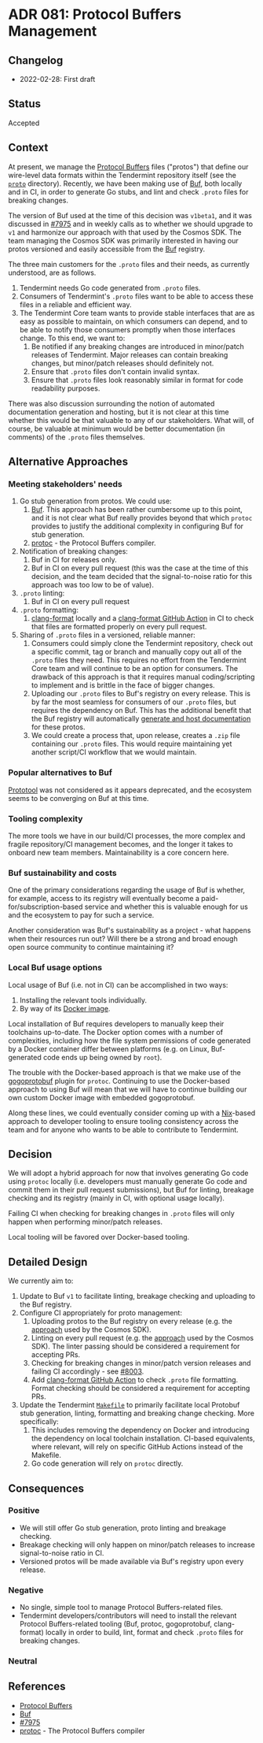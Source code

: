 # ADR 081: Protocol Buffers Management

## Changelog

- 2022-02-28: First draft

## Status

Accepted

## Context

At present, we manage the [Protocol Buffers] files ("protos") that define our
wire-level data formats within the Tendermint repository itself (see the
[`proto`](../../proto/) directory). Recently, we have been making use of [Buf],
both locally and in CI, in order to generate Go stubs, and lint and check
`.proto` files for breaking changes.

The version of Buf used at the time of this decision was `v1beta1`, and it was
discussed in [\#7975] and in weekly calls as to whether we should upgrade to
`v1` and harmonize our approach with that used by the Cosmos SDK. The team
managing the Cosmos SDK was primarily interested in having our protos versioned
and easily accessible from the [Buf] registry.

The three main customers for the `.proto` files and their needs, as currently
understood, are as follows.

1. Tendermint needs Go code generated from `.proto` files.
2. Consumers of Tendermint's `.proto` files want to be able to access these
   files in a reliable and efficient way.
3. The Tendermint Core team wants to provide stable interfaces that are as easy
   as possible to maintain, on which consumers can depend, and to be able to
   notify those consumers promptly when those interfaces change. To this end, we
   want to:
   1. Be notified if any breaking changes are introduced in minor/patch releases
      of Tendermint. Major releases can contain breaking changes, but
      minor/patch releases should definitely not.
   2. Ensure that `.proto` files don't contain invalid syntax.
   3. Ensure that `.proto` files look reasonably similar in format for code
      readability purposes.

There was also discussion surrounding the notion of automated documentation
generation and hosting, but it is not clear at this time whether this would be
that valuable to any of our stakeholders. What will, of course, be valuable at
minimum would be better documentation (in comments) of the `.proto` files
themselves.

## Alternative Approaches

### Meeting stakeholders' needs

1. Go stub generation from protos. We could use:
   1. [Buf]. This approach has been rather cumbersome up to this point, and it
      is not clear what Buf really provides beyond that which `protoc` provides
      to justify the additional complexity in configuring Buf for stub
      generation.
   2. [protoc] - the Protocol Buffers compiler.
2. Notification of breaking changes:
   1. Buf in CI for releases only.
   2. Buf in CI on every pull request (this was the case at the time of this
      decision, and the team decided that the signal-to-noise ratio for this
      approach was too low to be of value).
3. `.proto` linting:
   1. Buf in CI on every pull request
4. `.proto` formatting:
   1. [clang-format] locally and a [clang-format GitHub Action] in CI to check
      that files are formatted properly on every pull request.
5. Sharing of `.proto` files in a versioned, reliable manner:
   1. Consumers could simply clone the Tendermint repository, check out a
      specific commit, tag or branch and manually copy out all of the `.proto`
      files they need. This requires no effort from the Tendermint Core team and
      will continue to be an option for consumers. The drawback of this approach
      is that it requires manual coding/scripting to implement and is brittle in
      the face of bigger changes.
   2. Uploading our `.proto` files to Buf's registry on every release. This is
      by far the most seamless for consumers of our `.proto` files, but requires
      the dependency on Buf. This has the additional benefit that the Buf
      registry will automatically [generate and host
      documentation][buf-docs-gen] for these protos.
   3. We could create a process that, upon release, creates a `.zip` file
      containing our `.proto` files. This would require maintaining yet another
      script/CI workflow that we would maintain.

### Popular alternatives to Buf

[Prototool] was not considered as it appears deprecated, and the ecosystem seems
to be converging on Buf at this time.

### Tooling complexity

The more tools we have in our build/CI processes, the more complex and fragile
repository/CI management becomes, and the longer it takes to onboard new team
members. Maintainability is a core concern here.

### Buf sustainability and costs

One of the primary considerations regarding the usage of Buf is whether, for
example, access to its registry will eventually become a
paid-for/subscription-based service and whether this is valuable enough for us
and the ecosystem to pay for such a service.

Another consideration was Buf's sustainability as a project - what happens when
their resources run out? Will there be a strong and broad enough open source
community to continue maintaining it?

### Local Buf usage options

Local usage of Buf (i.e. not in CI) can be accomplished in two ways:

1. Installing the relevant tools individually.
2. By way of its [Docker image][buf-docker].

Local installation of Buf requires developers to manually keep their toolchains
up-to-date. The Docker option comes with a number of complexities, including
how the file system permissions of code generated by a Docker container differ
between platforms (e.g. on Linux, Buf-generated code ends up being owned by
`root`).

The trouble with the Docker-based approach is that we make use of the
[gogoprotobuf] plugin for `protoc`. Continuing to use the Docker-based approach
to using Buf will mean that we will have to continue building our own custom
Docker image with embedded gogoprotobuf.

Along these lines, we could eventually consider coming up with a [Nix]-based
approach to developer tooling to ensure tooling consistency across the team and
for anyone who wants to be able to contribute to Tendermint.

## Decision

We will adopt a hybrid approach for now that involves generating Go code using
`protoc` locally (i.e. developers must manually generate Go code and commit them
in their pull request submissions), but Buf for linting, breakage checking and
its registry (mainly in CI, with optional usage locally).

Failing CI when checking for breaking changes in `.proto` files will only happen
when performing minor/patch releases.

Local tooling will be favored over Docker-based tooling.

## Detailed Design

We currently aim to:

1. Update to Buf `v1` to facilitate linting, breakage checking and uploading to
   the Buf registry.
2. Configure CI appropriately for proto management:
   1. Uploading protos to the Buf registry on every release (e.g. the
      [approach][cosmos-sdk-buf-registry-ci] used by the Cosmos SDK).
   2. Linting on every pull request (e.g. the
      [approach][cosmos-sdk-buf-linting-ci] used by the Cosmos SDK). The linter
      passing should be considered a requirement for accepting PRs.
   3. Checking for breaking changes in minor/patch version releases and failing
      CI accordingly - see [\#8003].
   4. Add [clang-format GitHub Action] to check `.proto` file formatting. Format
      checking should be considered a requirement for accepting PRs.
3. Update the Tendermint [`Makefile`](../../Makefile) to primarily facilitate
   local Protobuf stub generation, linting, formatting and breaking change
   checking. More specifically:
   1. This includes removing the dependency on Docker and introducing the
      dependency on local toolchain installation. CI-based equivalents, where
      relevant, will rely on specific GitHub Actions instead of the Makefile.
   2. Go code generation will rely on `protoc` directly.

## Consequences

### Positive

- We will still offer Go stub generation, proto linting and breakage checking.
- Breakage checking will only happen on minor/patch releases to increase
  signal-to-noise ratio in CI.
- Versioned protos will be made available via Buf's registry upon every release.

### Negative

- No single, simple tool to manage Protocol Buffers-related files.
- Tendermint developers/contributors will need to install the relevant Protocol
  Buffers-related tooling (Buf, protoc, gogoprotobuf, clang-format) locally in
  order to build, lint, format and check `.proto` files for breaking changes.

### Neutral

## References

- [Protocol Buffers]
- [Buf]
- [\#7975]
- [protoc] - The Protocol Buffers compiler

[Protocol Buffers]: https://developers.google.com/protocol-buffers
[Buf]: https://buf.build/
[\#7975]: https://github.com/tendermint/tendermint/pull/7975
[protoc]: https://github.com/protocolbuffers/protobuf
[clang-format]: https://clang.llvm.org/docs/ClangFormat.html
[clang-format GitHub Action]: https://github.com/marketplace/actions/clang-format-github-action
[buf-docker]: https://hub.docker.com/r/bufbuild/buf
[cosmos-sdk-buf-registry-ci]: https://github.com/cosmos/cosmos-sdk/blob/e6571906043b6751951a42b6546431b1c38b05bd/.github/workflows/proto-registry.yml
[cosmos-sdk-buf-linting-ci]: https://github.com/cosmos/cosmos-sdk/blob/e6571906043b6751951a42b6546431b1c38b05bd/.github/workflows/proto.yml#L15
[\#8003]: https://github.com/tendermint/tendermint/issues/8003
[Nix]: https://nixos.org/
[gogoprotobuf]: https://github.com/gogo/protobuf
[Prototool]: https://github.com/uber/prototool
[buf-docs-gen]: https://docs.buf.build/bsr/documentation
